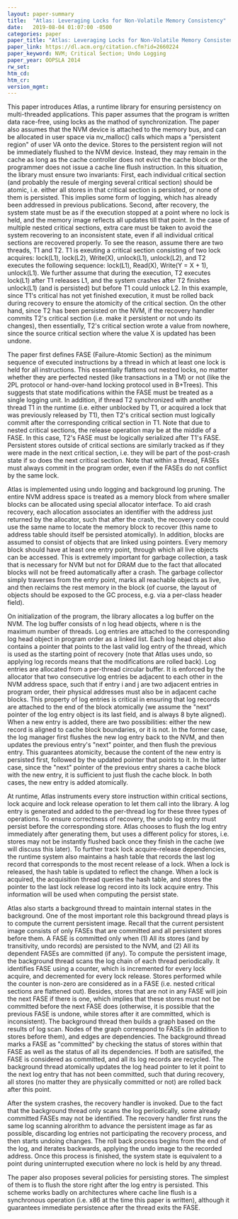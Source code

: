 ```yaml
---
layout: paper-summary
title:  "Atlas: Leveraging Locks for Non-Volatile Memory Consistency"
date:   2019-08-04 01:07:00 -0500
categories: paper
paper_title: "Atlas: Leveraging Locks for Non-Volatile Memory Consistency"
paper_link: https://dl.acm.org/citation.cfm?id=2660224
paper_keyword: NVM; Critical Section; Undo Logging
paper_year: OOPSLA 2014
rw_set: 
htm_cd: 
htm_cr: 
version_mgmt: 
---
```


This paper introduces Atlas, a runtime library for ensuring persistency on multi-threaded applications. This paper assumes 
that the program is written data race-free, using locks as the mathod of synchronization. The paper also assumes 
that the NVM device is attached to the memory bus, and can be allocated in user space via nv_malloc() calls which
maps a "persistent region" of user VA onto the device. Stores to the persistent region will not be immediately flushed to
the NVM device. Instead, they may remain in the cache as long as the cache controller does not evict the cache block
or the programmer does not issue a cache line flush instruction. In this situation, the library must ensure two invariants:
First, each individual critical section (and probably the resule of merging several critical section) should be atomic,
i.e. either all stores in that critical section is persisted, or none of them is persisted. This implies some form of 
logging, which has already been addressed in previous publications. Second, after recovery, the system state must be as if
the execution stopped at a point where no lock is held, and the memory image reflects all updates till that point.
In the case of multiple nested critical
sections, extra care must be taken to avoid the system recovering to an inconsistent state, even if all individual
critical sections are recovered properly. To see the reason, assume there are two threads, T1 and T2. T1 is exeuting a 
critical section consisting of two lock acquires: lock(L1), lock(L2), Write(X), unlock(L1), unlock(L2), and T2 executes 
the following sequence: lock(L1), Read(X), Write(Y = X + 1), unlock(L1). We further assume that during the execution, T2 
executes lock(L1) after T1 releases L1, and the system crashes after T2 finishes unlock(L1) (and is persisted) but before 
T1 could unlock L2. In this example, since T1's critical has not yet finished execution, it must be rolled back during 
recovery to ensure the atomicity of the critical section. On the other hand, since T2 has been persisted on the NVM, if 
the recovery handler commits T2's critical section (i.e. make it persistent or not undo its changes), then essentially,
T2's critical section wrote a value from nowhere, since the source critical section where the value X is updated has 
been undone.

The paper first defines FASE (Failure-Atomic Section) as the minimum sequence of executed instructions by a thread in
which at least one lock is held for all instructions. This essentially flattens out nested locks, no matter whether 
they are perfected nested (like transactions in a TM) or not (like the 2PL protocol or hand-over-hand locking protocol
used in B+Trees). This suggests that state modifications within the FASE must be treated as a single logging unit.
In addition, if thread T2 synchronized with another thread T1 in the runtime (i.e. either unblocked by T1, or acquired 
a lock that was previously released by T1), then T2's critical section must logically commit after the corresponding 
critical section in T1. Note that due to nested critical sections, the release operation may be at the middle of a 
FASE. In this case, T2's FASE must be logically serialized after T1's FASE. Persistent stores outside of critical sections
are similarly tracked as if they were made in the next critical section, i.e. they will be part of the post-crash state 
if so does the next critical section. Note that within a thread, FASEs must always commit in the program order, even if 
the FASEs do not conflict by the same lock. 

Atlas is implemented using undo logging and background log pruning. The entire NVM address space is treated as a memory 
block from where smaller blocks can be allocated using special allocator interface. To aid crash recovery, each allocation
associates an identifier with the address just returned by the allocator, such that after the crash, the recovery code 
could use the same name to locate the memory block to recover (this name to address table should itself be persisted atomically).
In addition, blocks are assumed to consist of objects that are linked using pointers. Every memory block should have at 
least one entry point, through which all live objects can be accessed. This is extremely important for garbage collection,
a task that is necessary for NVM but not for DRAM due to the fact that allocated blocks will not be freed automatically
after a crash. The garbage collector simply traverses from the entry point, marks all reachable objects as live, and then
reclaims the rest memory in the block (of cuorse, the layout of objects should be exposed to the GC process, e.g. via 
a per-class header field). 

On initialization of the program, the library allocates a log buffer on the NVM. The log buffer consists of n log head 
objects, where n is the maximum number of threads. Log entries are attached to the corresponding log head object in
program order as a linked list. Each log head object also contains a pointer that points to the last valid log entry
of the thread, which is used as the starting point of recovery (note that Atlas uses undo, so applying log records 
means that the modifications are rolled back). Log entries are allocated from a per-thread circular buffer. It is enforced 
by the allocator that two consecutive log entries be adjacent to each other in the NVM address space, such that if entry 
i and j are two adjacent entries in program order, their physical addresses must also be in adjacent cache blocks. This 
property of log entries is critical in ensuring that log records are attached to the end of the block atomically (we 
assume the "next" pointer of the log entry object is its last field, and is always 8 byte aligned). When a new entry is added, 
there are two possibilities: either the new record is aligned to cache block boundaries, or it is not. In the former case,
the log manager first flushes the new log entry back to the NVM, and then updates the previous entry's "next" pointer, and 
then flush the previous entry. This guarantees atomicity, because the content of the new entry is persisted first, followed 
by the updated pointer that points to it. In the latter case, since the "next" pointer of the previous entry shares 
a cache block with the new entry, it is sufficient to just flush the cache block. In both cases, the new entry is added 
atomically.

At runtime, Atlas instruments every store instruction within critical sections, lock acquire and lock release operation to
let them call into the library. A log entry is generated and added to the per-thread log for these three types of operations. 
To ensure correctness of recovery, the undo log entry must persist before the corresponding store. Atlas chooses to flush
the log entry immediately after generating them, but uses a different policy for stores, i.e. stores may not be instantly
flushed back once they finish in the cache (we will discuss this later).
To further track lock acquire-release dependencies, the runtime system also maintains a hash table that records the last
log record that corresponds to the most recent release of a lock. When a lock is released, the hash table is updated to
reflect the change. When a lock is acquired, the acquisition thread queries the hash table, and stores the pointer to
the last lock release log record into its lock acquire entry. This information will be used when computing the persist
state.

Atlas also starts a background thread to maintain internal states in the background. One of the most important role 
this background thread plays is to compute the current persistent image. Recall that the current persistent image 
consists of only FASEs that are committed and all persistent stores before them. A FASE is committed only when (1) All
its stores (and by transitivity, undo records) are persisted to the NVM, and (2) All its dependent FASEs are committed 
(if any). To compute the persistent image, the background thread scans the log chain of each thread periodically. It 
identifies FASE using a counter, which is incremented for every lock acquire, and decremented for every lock release. 
Stores performed while the counter is non-zero are considered as in a FASE (i.e. nested critical sections are flattened out). 
Besides, stores that are not in any FASE will join the next FASE if there is one, which implies that these stores must not be 
committed before the next FASE does (otherwise, it is possible that the previous FASE is undone, while stores after 
it are committed, which is inconsistent). The background thread then builds a graph based on the results of log scan.
Nodes of the graph correspond to FASEs (in addition to stores before them), and edges are dependencies. The background thread
marks a FASE as "committed" by checking the status of stores within that FASE as well as the status of all its dependencies.
If both are satisifed, the FASE is considered as committed, and all its log records are recycled. The background thread
atomically updates the log head pointer to let it point to the next log entry that has not been committed, such that
during recovery, all stores (no matter they are physically committed or not) are rolled back after this point. 

After the system crashes, the recovery handler is invoked. Due to the fact that the background thread only scans the log
periodically, some already committed FASEs may not be identified. The recovery handler first runs the same log scanning
alrorithm to advance the persistent image as far as possible, discarding log entries not participating the recovery process,
and then starts undoing changes. The roll back process begins from the end of the log, and iterates backwards, applying 
the undo image to the recorded address. Once this process is finished, the system state is equivalent to a point during 
uninterrupted execution where no lock is held by any thread. 

The paper also proposes several policies for persisting stores. The simplest of them is to flush the store right after 
the log entry is persisted. This scheme works badly on architectures where cache line flush is a synchronous operation
(i.e. x86 at the time this paper is written), although it guarantees immediate persistence after the thread exits the FASE. 
